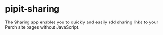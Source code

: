 # pipit-sharing
The Sharing app enables you to quickly and easily add sharing links to your Perch site pages without JavaScript.
